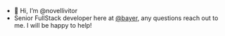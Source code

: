 - 👋 Hi, I’m @novellivitor
- Senior FullStack developer here at [@bayer](https://github.com/bayer-int), any questions reach out to me. I will be happy to help!

<!---
novellivitor/novellivitor is a ✨ special ✨ repository because its `README.md` (this file) appears on your GitHub profile.
You can click the Preview link to take a look at your changes.
--->
